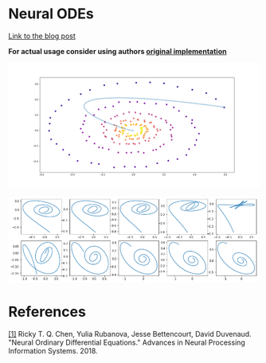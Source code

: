 # Neural ODEs

[Link to the blog post](https://msurtsukov.github.io/Neural-ODE/)  

**For actual usage consider using authors [original implementation](https://github.com/rtqichen/torchdiffeq)**

![dyn_func](assets/linear_learning.gif)

![homotopy](assets/spirals_homotopy.png)


# References

[[1]](https://arxiv.org/abs/1806.07366) Ricky T. Q. Chen, Yulia Rubanova, Jesse Bettencourt, David Duvenaud. "Neural Ordinary Differential Equations." Advances in Neural Processing Information Systems. 2018.
